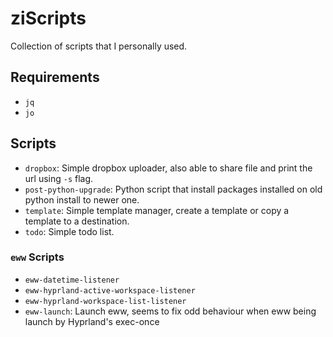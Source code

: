 # ziScripts

Collection of scripts that I personally used.

## Requirements
- `jq`
- `jo`

## Scripts

- `dropbox`: Simple dropbox uploader, also able to share file and print the url using `-s` flag.
- `post-python-upgrade`: Python script that install packages installed on old python install to newer one.
- `template`: Simple template manager, create a template or copy a template to a destination.
- `todo`: Simple todo list.

### `eww` Scripts

- `eww-datetime-listener`
- `eww-hyprland-active-workspace-listener`
- `eww-hyprland-workspace-list-listener`
- `eww-launch`: Launch eww, seems to fix odd behaviour when eww being launch by Hyprland's exec-once
